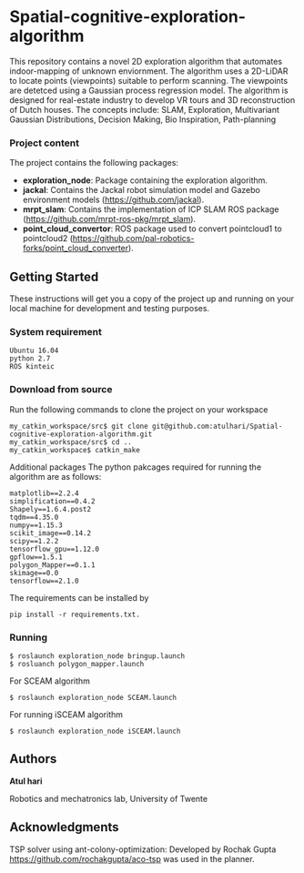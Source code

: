 # Spatial-cognitive-exploration-algorithm
This repository contains a novel 2D exploration algorithm that automates indoor-mapping of unknown enviornment. The algorithm uses a 2D-LiDAR to locate points (viewpoints) suitable to perform scanning. The viewpoints are detetced using a Gaussian process regression model. The algorithm is designed for real-estate industry to develop VR tours and 3D reconstruction of Dutch houses.
The concepts include: SLAM, Exploration, Multivariant Gaussian Distributions, Decision Making, Bio Inspiration, Path-planning  
### Project content
The project contains the following packages:

* **exploration_node**: Package containing the exploration algorithm.
* **jackal**: Contains the Jackal robot simulation model and Gazebo environment models (https://github.com/jackal).
* **mrpt_slam**: Contains the implementation of ICP SLAM ROS package (https://github.com/mrpt-ros-pkg/mrpt_slam).
* **point_cloud_convertor**: ROS package used to convert pointcloud1 to pointcloud2 (https://github.com/pal-robotics-forks/point_cloud_converter).
## Getting Started
These instructions will get you a copy of the project up and running on your local machine for development and testing purposes.

### System requirement
```
Ubuntu 16.04
python 2.7
ROS kinteic
```
### Download from source
Run the following commands to clone the project on your workspace
```
my_catkin_workspace/src$ git clone git@github.com:atulhari/Spatial-cognitive-exploration-algorithm.git
my_catkin_workspace/src$ cd ..
my_catkin_workspace$ catkin_make
```
Additional packages
The python pakcages required for running the algorithm are as follows:
```
matplotlib==2.2.4
simplification==0.4.2
Shapely==1.6.4.post2
tqdm==4.35.0
numpy==1.15.3
scikit_image==0.14.2
scipy==1.2.2
tensorflow_gpu==1.12.0
gpflow==1.5.1
polygon_Mapper==0.1.1
skimage==0.0
tensorflow==2.1.0
```
The requirements can be installed by
```
pip install -r requirements.txt.
```
### Running
```
$ roslaunch exploration_node bringup.launch
$ rosluanch polygon_mapper.launch
```
For SCEAM algorithm
```
$ roslaunch exploration_node SCEAM.launch
```
For running iSCEAM algorithm
```
$ roslaunch exploration_node iSCEAM.launch
```
## Authors
**Atul hari**

Robotics and mechatronics lab, University of Twente

## Acknowledgments
TSP solver using ant-colony-optimization: Developed by Rochak Gupta https://github.com/rochakgupta/aco-tsp was used in the planner.
